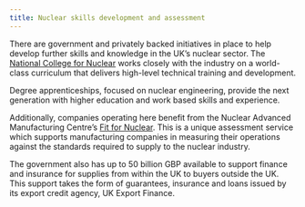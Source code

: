 ```yaml
---
title: Nuclear skills development and assessment
---
```

There are government and privately backed initiatives in place to help develop further skills and knowledge in the UK’s nuclear sector. The [National College for Nuclear](https://www.nsan.co.uk/news/national-nuclear-college) works closely with the industry on a world-class curriculum that delivers high-level technical training and development. 

Degree apprenticeships, focused on nuclear engineering, provide the next generation with higher education and work based skills and experience. 

Additionally, companies operating here benefit from the Nuclear Advanced Manufacturing Centre’s [Fit for Nuclear](http://namrc.co.uk/services/f4n/). This is a unique assessment service which supports manufacturing companies in measuring their operations against the standards required to supply to the nuclear industry. 

The government also has up to 50 billion GBP available to support finance and insurance for supplies from within the UK to buyers outside the UK. This support takes the form of guarantees, insurance and loans issued by its export credit agency, UK Export Finance.
